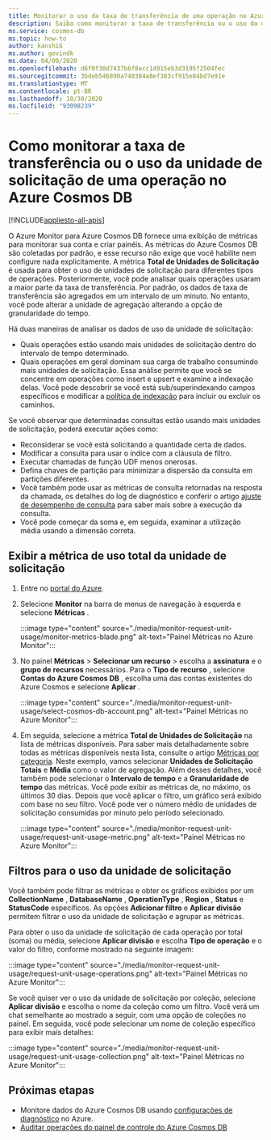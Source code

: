 ```yaml
---
title: Monitorar o uso da taxa de transferência de uma operação no Azure Cosmos DB
description: Saiba como monitorar a taxa de transferência ou o uso da unidade de solicitação de uma operação no Azure Cosmos DB. Os proprietários de uma conta do Azure Cosmos DB podem entender quais operações estão usando mais unidades de solicitação.
ms.service: cosmos-db
ms.topic: how-to
author: kanshiG
ms.author: govindk
ms.date: 04/09/2020
ms.openlocfilehash: d6f0f30d7437b6f8ecc1d915eb3d3195f2504fec
ms.sourcegitcommit: 3bdeb546890a740384a8ef383cf915e84bd7e91e
ms.translationtype: MT
ms.contentlocale: pt-BR
ms.lasthandoff: 10/30/2020
ms.locfileid: "93098239"
---
```

# <a name="how-to-monitor-throughput-or-request-unit-usage-of-an-operation-in-azure-cosmos-db"></a>Como monitorar a taxa de transferência ou o uso da unidade de solicitação de uma operação no Azure Cosmos DB
[!INCLUDE[appliesto-all-apis](includes/appliesto-all-apis.md)]

O Azure Monitor para Azure Cosmos DB fornece uma exibição de métricas para monitorar sua conta e criar painéis. As métricas do Azure Cosmos DB são coletadas por padrão, e esse recurso não exige que você habilite nem configure nada explicitamente. A métrica **Total de Unidades de Solicitação** é usada para obter o uso de unidades de solicitação para diferentes tipos de operações. Posteriormente, você pode analisar quais operações usaram a maior parte da taxa de transferência. Por padrão, os dados de taxa de transferência são agregados em um intervalo de um minuto. No entanto, você pode alterar a unidade de agregação alterando a opção de granularidade do tempo.

Há duas maneiras de analisar os dados de uso da unidade de solicitação:

* Quais operações estão usando mais unidades de solicitação dentro do intervalo de tempo determinado.
* Quais operações em geral dominam sua carga de trabalho consumindo mais unidades de solicitação.
Essa análise permite que você se concentre em operações como insert e upsert e examine a indexação delas. Você pode descobrir se você está sub/superindexando campos específicos e modificar a [política de indexação](index-policy.md#include-exclude-paths) para incluir ou excluir os caminhos.

Se você observar que determinadas consultas estão usando mais unidades de solicitação, poderá executar ações como:

* Reconsiderar se você está solicitando a quantidade certa de dados.
* Modificar a consulta para usar o índice com a cláusula de filtro.
* Executar chamadas de função UDF menos onerosas.
* Defina chaves de partição para minimizar a dispersão da consulta em partições diferentes.
* Você também pode usar as métricas de consulta retornadas na resposta da chamada, os detalhes do log de diagnóstico e conferir o artigo [ajuste de desempenho de consulta](sql-api-query-metrics.md) para saber mais sobre a execução da consulta.
* Você pode começar da soma e, em seguida, examinar a utilização média usando a dimensão correta.

## <a name="view-the-total-request-unit-usage-metric"></a>Exibir a métrica de uso total da unidade de solicitação

1. Entre no [portal do Azure](https://portal.azure.com/).

1. Selecione **Monitor** na barra de menus de navegação à esquerda e selecione **Métricas** .

   :::image type="content" source="./media/monitor-request-unit-usage/monitor-metrics-blade.png" alt-text="Painel Métricas no Azure Monitor":::

1. No painel **Métricas** > **Selecionar um recurso** > escolha a **assinatura** e o **grupo de recursos** necessários. Para o **Tipo de recurso** , selecione **Contas do Azure Cosmos DB** , escolha uma das contas existentes do Azure Cosmos e selecione **Aplicar** .

   :::image type="content" source="./media/monitor-request-unit-usage/select-cosmos-db-account.png" alt-text="Painel Métricas no Azure Monitor":::

1. Em seguida, selecione a métrica **Total de Unidades de Solicitação** na lista de métricas disponíveis. Para saber mais detalhadamente sobre todas as métricas disponíveis nesta lista, consulte o artigo [Métricas por categoria](monitor-cosmos-db-reference.md). Neste exemplo, vamos selecionar **Unidades de Solicitação Totais** e **Média** como o valor de agregação. Além desses detalhes, você também pode selecionar o **Intervalo de tempo** e a **Granularidade de tempo** das métricas. Você pode exibir as métricas de, no máximo, os últimos 30 dias.  Depois que você aplicar o filtro, um gráfico será exibido com base no seu filtro. Você pode ver o número médio de unidades de solicitação consumidas por minuto pelo período selecionado.  

   :::image type="content" source="./media/monitor-request-unit-usage/request-unit-usage-metric.png" alt-text="Painel Métricas no Azure Monitor":::

## <a name="filters-for-request-unit-usage"></a>Filtros para o uso da unidade de solicitação

Você também pode filtrar as métricas e obter os gráficos exibidos por um **CollectionName** , **DatabaseName** , **OperationType** , **Region** , **Status** e **StatusCode** específicos. As opções **Adicionar filtro** e **Aplicar divisão** permitem filtrar o uso da unidade de solicitação e agrupar as métricas.

Para obter o uso da unidade de solicitação de cada operação por total (soma) ou média, selecione **Aplicar divisão** e escolha **Tipo de operação** e o valor do filtro, conforme mostrado na seguinte imagem:

   :::image type="content" source="./media/monitor-request-unit-usage/request-unit-usage-operations.png" alt-text="Painel Métricas no Azure Monitor":::

Se você quiser ver o uso da unidade de solicitação por coleção, selecione **Aplicar divisão** e escolha o nome da coleção como um filtro. Você verá um chat semelhante ao mostrado a seguir, com uma opção de coleções no painel. Em seguida, você pode selecionar um nome de coleção específico para exibir mais detalhes:

   :::image type="content" source="./media/monitor-request-unit-usage/request-unit-usage-collection.png" alt-text="Painel Métricas no Azure Monitor":::

## <a name="next-steps"></a>Próximas etapas

* Monitore dados do Azure Cosmos DB usando [configurações de diagnóstico](cosmosdb-monitor-resource-logs.md) no Azure.
* [Auditar operações do painel de controle do Azure Cosmos DB](audit-control-plane-logs.md)
